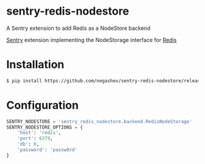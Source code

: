 # sentry-redis-nodestore
A Sentry extension to add Redis as a NodeStore backend


[Sentry](https://github.com/getsentry/sentry) extension implementing the
NodeStorage interface for [Redis](https://redis.io/)

# Installation

```bash
$ pip install https://github.com/negashev/sentry-redis-nodestore/releases/download/v1.0.0/sentry-redis-nodestore-1.0.0.tar.gz
```

# Configuration

```python
SENTRY_NODESTORE = 'sentry_redis_nodestore.backend.RedisNodeStorage'
SENTRY_NODESTORE_OPTIONS = {
    'host': 'redis',
    'port': 6379,
    'db': 0, 
    'password': 'passw0rd'
}
```
